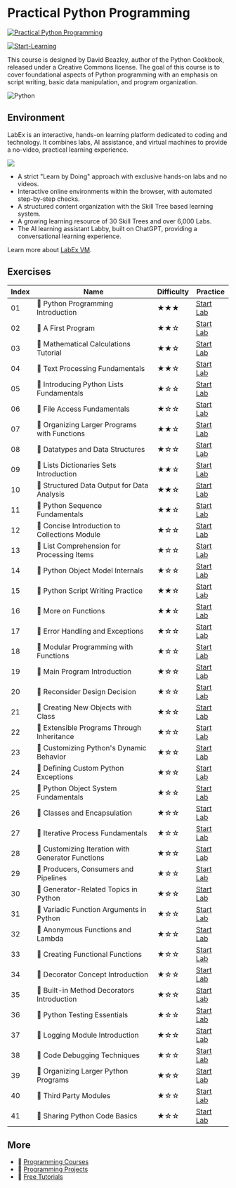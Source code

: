 # Practical Python Programming

[![Practical Python Programming](https://cover-creator.labex.io/practical-python-programming.png)](https://labex.io/courses/practical-python-programming)

[![Start-Learning](https://img.shields.io/badge/Start-Learning-whitesmoke?style=for-the-badge)](https://labex.io/courses/practical-python-programming)

This course is designed by David Beazley, author of the Python Cookbook, released under a Creative Commons license. The goal of this course is to cover foundational aspects of Python programming with an emphasis on script writing, basic data manipulation, and program organization.

![Python](https://img.shields.io/badge/Python-whitesmoke?style=for-the-badge&logo=python)


## Environment

LabEx is an interactive, hands-on learning platform dedicated to coding and technology. It combines labs, AI assistance, and virtual machines to provide a no-video, practical learning experience.

![](https://tutorial-screenshot.getvm.io/images/vm-1725247253.png)

- A strict "Learn by Doing" approach with exclusive hands-on labs and no videos.
- Interactive online environments within the browser, with automated step-by-step checks.
- A structured content organization with the Skill Tree based learning system.
- A growing learning resource of 30 Skill Trees and over 6,000 Labs.
- The AI learning assistant Labby, built on ChatGPT, providing a conversational learning experience.

Learn more about [LabEx VM](https://support.labex.io/using-labex/virtual-machine).

## Exercises

|   Index | Name                                              | Difficulty   | Practice                                                                                                                        |
|---------|---------------------------------------------------|--------------|---------------------------------------------------------------------------------------------------------------------------------|
|      01 | 📖 Python Programming Introduction                | ★★★          | <a target='_blank' href='https://labex.io/tutorials/python-python-programming-introduction-132700'>Start Lab</a>                |
|      02 | 📖 A First Program                                | ★★☆          | <a target='_blank' href='https://labex.io/tutorials/python-a-first-program-132701'>Start Lab</a>                                |
|      03 | 📖 Mathematical Calculations Tutorial             | ★★☆          | <a target='_blank' href='https://labex.io/tutorials/python-mathematical-calculations-tutorial-132702'>Start Lab</a>             |
|      04 | 📖 Text Processing Fundamentals                   | ★★☆          | <a target='_blank' href='https://labex.io/tutorials/python-text-processing-fundamentals-132703'>Start Lab</a>                   |
|      05 | 📖 Introducing Python Lists Fundamentals          | ★☆☆          | <a target='_blank' href='https://labex.io/tutorials/python-introducing-python-lists-fundamentals-132704'>Start Lab</a>          |
|      06 | 📖 File Access Fundamentals                       | ★☆☆          | <a target='_blank' href='https://labex.io/tutorials/python-file-access-fundamentals-132705'>Start Lab</a>                       |
|      07 | 📖 Organizing Larger Programs with Functions      | ★★☆          | <a target='_blank' href='https://labex.io/tutorials/python-organizing-larger-programs-with-functions-132706'>Start Lab</a>      |
|      08 | 📖 Datatypes and Data Structures                  | ★☆☆          | <a target='_blank' href='https://labex.io/tutorials/python-datatypes-and-data-structures-132707'>Start Lab</a>                  |
|      09 | 📖 Lists Dictionaries Sets Introduction           | ★★☆          | <a target='_blank' href='https://labex.io/tutorials/python-lists-dictionaries-sets-introduction-132708'>Start Lab</a>           |
|      10 | 📖 Structured Data Output for Data Analysis       | ★★☆          | <a target='_blank' href='https://labex.io/tutorials/python-structured-data-output-for-data-analysis-132709'>Start Lab</a>       |
|      11 | 📖 Python Sequence Fundamentals                   | ★★☆          | <a target='_blank' href='https://labex.io/tutorials/python-python-sequence-fundamentals-132710'>Start Lab</a>                   |
|      12 | 📖 Concise Introduction to Collections Module     | ★☆☆          | <a target='_blank' href='https://labex.io/tutorials/python-concise-introduction-to-collections-module-132711'>Start Lab</a>     |
|      13 | 📖 List Comprehension for Processing Items        | ★☆☆          | <a target='_blank' href='https://labex.io/tutorials/python-list-comprehension-for-processing-items-132712'>Start Lab</a>        |
|      14 | 📖 Python Object Model Internals                  | ★☆☆          | <a target='_blank' href='https://labex.io/tutorials/python-python-object-model-internals-132713'>Start Lab</a>                  |
|      15 | 📖 Python Script Writing Practice                 | ★★☆          | <a target='_blank' href='https://labex.io/tutorials/python-python-script-writing-practice-132714'>Start Lab</a>                 |
|      16 | 📖 More on Functions                              | ★★☆          | <a target='_blank' href='https://labex.io/tutorials/python-more-on-functions-132715'>Start Lab</a>                              |
|      17 | 📖 Error Handling and Exceptions                  | ★☆☆          | <a target='_blank' href='https://labex.io/tutorials/python-error-handling-and-exceptions-132716'>Start Lab</a>                  |
|      18 | 📖 Modular Programming with Functions             | ★☆☆          | <a target='_blank' href='https://labex.io/tutorials/python-modular-programming-with-functions-132717'>Start Lab</a>             |
|      19 | 📖 Main Program Introduction                      | ★☆☆          | <a target='_blank' href='https://labex.io/tutorials/python-main-program-introduction-132718'>Start Lab</a>                      |
|      20 | 📖 Reconsider Design Decision                     | ★☆☆          | <a target='_blank' href='https://labex.io/tutorials/python-reconsider-design-decision-132719'>Start Lab</a>                     |
|      21 | 📖 Creating New Objects with Class                | ★☆☆          | <a target='_blank' href='https://labex.io/tutorials/python-creating-new-objects-with-class-132720'>Start Lab</a>                |
|      22 | 📖 Extensible Programs Through Inheritance        | ★☆☆          | <a target='_blank' href='https://labex.io/tutorials/python-extensible-programs-through-inheritance-132721'>Start Lab</a>        |
|      23 | 📖 Customizing Python's Dynamic Behavior          | ★☆☆          | <a target='_blank' href='https://labex.io/tutorials/python-customizing-python-s-dynamic-behavior-132722'>Start Lab</a>          |
|      24 | 📖 Defining Custom Python Exceptions              | ★☆☆          | <a target='_blank' href='https://labex.io/tutorials/python-defining-custom-python-exceptions-132723'>Start Lab</a>              |
|      25 | 📖 Python Object System Fundamentals              | ★☆☆          | <a target='_blank' href='https://labex.io/tutorials/python-python-object-system-fundamentals-132724'>Start Lab</a>              |
|      26 | 📖 Classes and Encapsulation                      | ★☆☆          | <a target='_blank' href='https://labex.io/tutorials/python-classes-and-encapsulation-132725'>Start Lab</a>                      |
|      27 | 📖 Iterative Process Fundamentals                 | ★☆☆          | <a target='_blank' href='https://labex.io/tutorials/python-iterative-process-fundamentals-132726'>Start Lab</a>                 |
|      28 | 📖 Customizing Iteration with Generator Functions | ★☆☆          | <a target='_blank' href='https://labex.io/tutorials/python-customizing-iteration-with-generator-functions-132727'>Start Lab</a> |
|      29 | 📖 Producers, Consumers and Pipelines             | ★☆☆          | <a target='_blank' href='https://labex.io/tutorials/python-producers-consumers-and-pipelines-132728'>Start Lab</a>              |
|      30 | 📖 Generator-Related Topics in Python             | ★☆☆          | <a target='_blank' href='https://labex.io/tutorials/python-generator-related-topics-in-python-132729'>Start Lab</a>             |
|      31 | 📖 Variadic Function Arguments in Python          | ★☆☆          | <a target='_blank' href='https://labex.io/tutorials/python-variadic-function-arguments-in-python-132730'>Start Lab</a>          |
|      32 | 📖 Anonymous Functions and Lambda                 | ★☆☆          | <a target='_blank' href='https://labex.io/tutorials/python-anonymous-functions-and-lambda-132731'>Start Lab</a>                 |
|      33 | 📖 Creating Functional Functions                  | ★☆☆          | <a target='_blank' href='https://labex.io/tutorials/python-creating-functional-functions-132732'>Start Lab</a>                  |
|      34 | 📖 Decorator Concept Introduction                 | ★☆☆          | <a target='_blank' href='https://labex.io/tutorials/python-decorator-concept-introduction-132733'>Start Lab</a>                 |
|      35 | 📖 Built-in Method Decorators Introduction        | ★☆☆          | <a target='_blank' href='https://labex.io/tutorials/python-built-in-method-decorators-introduction-132734'>Start Lab</a>        |
|      36 | 📖 Python Testing Essentials                      | ★☆☆          | <a target='_blank' href='https://labex.io/tutorials/python-python-testing-essentials-132735'>Start Lab</a>                      |
|      37 | 📖 Logging Module Introduction                    | ★☆☆          | <a target='_blank' href='https://labex.io/tutorials/python-logging-module-introduction-132736'>Start Lab</a>                    |
|      38 | 📖 Code Debugging Techniques                      | ★☆☆          | <a target='_blank' href='https://labex.io/tutorials/python-code-debugging-techniques-132737'>Start Lab</a>                      |
|      39 | 📖 Organizing Larger Python Programs              | ★☆☆          | <a target='_blank' href='https://labex.io/tutorials/python-organizing-larger-python-programs-132738'>Start Lab</a>              |
|      40 | 📖 Third Party Modules                            | ★☆☆          | <a target='_blank' href='https://labex.io/tutorials/python-third-party-modules-132739'>Start Lab</a>                            |
|      41 | 📖 Sharing Python Code Basics                     | ★☆☆          | <a target='_blank' href='https://labex.io/tutorials/python-sharing-python-code-basics-132740'>Start Lab</a>                     |

## More

- 🔗 [ Programming Courses](https://github.com/labex-labs/awesome-programming-courses)
- 🔗 [ Programming Projects](https://github.com/labex-labs/awesome-programming-projects)
- 🔗 [ Free Tutorials](https://github.com/labex-labs/python-free-tutorials)

